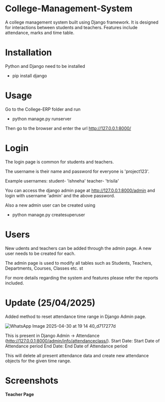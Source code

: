 # College-Management-System
A college management system built using Django framework. It is designed for interactions between students and teachers. Features include attendance, marks and time table.

# Installation
Python and Django need to be installed

- pip install django

# Usage
Go to the College-ERP folder and run

- python manage.py runserver

Then go to the browser and enter the url http://127.0.0.1:8000/

# Login
The login page is common for students and teachers.

The username is their name and password for everyone is 'project123'.

Example usernames:
student- 'ishneha'
teacher- 'trisila'

You can access the django admin page at http://127.0.0.1:8000/admin and login with username 'admin' and the above password.

Also a new admin user can be created using

- python manage.py createsuperuser

# Users

New udents and teachers can be added through the admin page. A new user needs to be created for each.

The admin page is used to modify all tables such as Students, Teachers, Departments, Courses, Classes etc.
st

For more details regarding the system and features please refer the reports included.

# Update (25/04/2025)

Added method to reset attendance time range in Django Admin page.

![WhatsApp Image 2025-04-30 at 19 14 40_d717277d](https://github.com/user-attachments/assets/252135b2-03ac-4380-9c3c-eeb891acbd9e)

This is present in Django Admin -> Attendance (http://127.0.0.1:8000/admin/info/attendanceclass/).
Start Date: Start Date of Attendance period
End Date: End Date of Attendance period

This will delete all present attendance data and create new attendance objects for the given time range.

# Screenshots
**Teacher Page**

